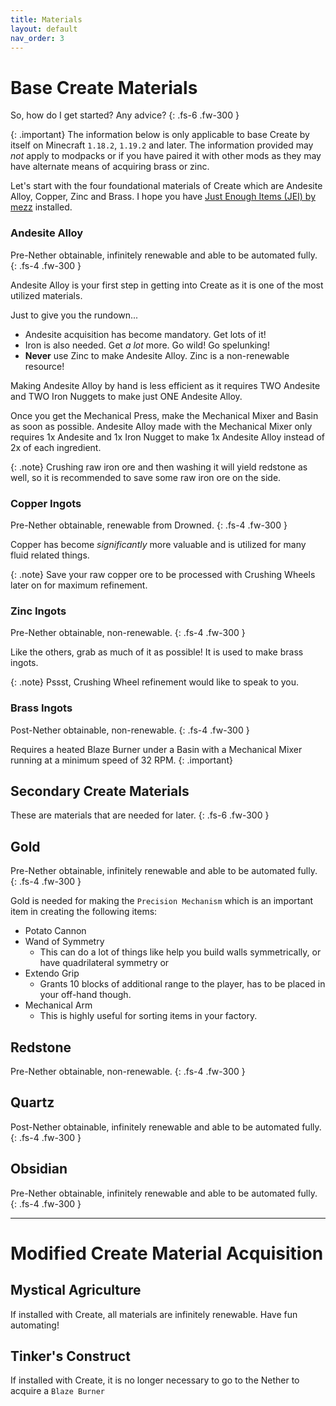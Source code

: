 ```yaml
---
title: Materials
layout: default
nav_order: 3
---
```

# Base Create Materials

So, how do I get started? Any advice?
{: .fs-6 .fw-300 }

{: .important}
The information below is only applicable to base Create by itself on Minecraft `1.18.2`, `1.19.2` and later. The information provided may *not* apply to modpacks or if you have paired it with other mods as they may have alternate means of acquiring brass or zinc.

Let's start with the four foundational materials of Create which are Andesite Alloy, Copper, Zinc and Brass. I hope you have [Just Enough Items (JEI) by mezz](https://www.curseforge.com/minecraft/mc-mods/jei) installed.

### Andesite Alloy

Pre-Nether obtainable, infinitely renewable and able to be automated fully.
{: .fs-4 .fw-300 }

Andesite Alloy is your first step in getting into Create as it is one of the most utilized materials. 

Just to give you the rundown...
- Andesite acquisition has become mandatory. Get lots of it!
- Iron is also needed. Get *a lot* more. Go wild! Go spelunking!
- **Never** use Zinc to make Andesite Alloy. Zinc is a non-renewable resource!

Making Andesite Alloy by hand is less efficient as it requires TWO Andesite and TWO Iron Nuggets to make just ONE Andesite Alloy.

Once you get the Mechanical Press, make the Mechanical Mixer and Basin as soon as possible. Andesite Alloy made with the Mechanical Mixer only requires 1x Andesite and 1x Iron Nugget to make 1x Andesite Alloy instead of 2x of each ingredient.

{: .note}
Crushing raw iron ore and then washing it will yield redstone as well, so it is recommended to save some raw iron ore on the side.

### Copper Ingots

Pre-Nether obtainable, renewable from Drowned.
{: .fs-4 .fw-300 }

Copper has become *significantly* more valuable and is utilized for many fluid related things.

{: .note}
Save your raw copper ore to be processed with Crushing Wheels later on for maximum refinement.

### Zinc Ingots

Pre-Nether obtainable, non-renewable.
{: .fs-4 .fw-300 }

Like the others, grab as much of it as possible! It is used to make brass ingots.

{: .note}
Pssst, Crushing Wheel refinement would like to speak to you.

### Brass Ingots

Post-Nether obtainable, non-renewable.
{: .fs-4 .fw-300 }

Requires a heated Blaze Burner under a Basin with a Mechanical Mixer running at a minimum speed of 32 RPM.
{: .important}

## Secondary Create Materials
These are materials that are needed for later.
{: .fs-6 .fw-300 }

## Gold
Pre-Nether obtainable, infinitely renewable and able to be automated fully.
{: .fs-4 .fw-300 }

Gold is needed for making the `Precision Mechanism` which is an important item in creating the following items:
- Potato Cannon
- Wand of Symmetry
  - This can do a lot of things like help you build walls symmetrically, or have quadrilateral symmetry or 
- Extendo Grip
  - Grants 10 blocks of additional range to the player, has to be placed in your off-hand though.
- Mechanical Arm
  - This is highly useful for sorting items in your factory.

## Redstone
Pre-Nether obtainable, non-renewable.
{: .fs-4 .fw-300 }

## Quartz
Post-Nether obtainable, infinitely renewable and able to be automated fully.
{: .fs-4 .fw-300 }

## Obsidian
Pre-Nether obtainable, infinitely renewable and able to be automated fully.
{: .fs-4 .fw-300 }

---

# Modified Create Material Acquisition

## Mystical Agriculture
If installed with Create, all materials are infinitely renewable. Have fun automating!

## Tinker's Construct
If installed with Create, it is no longer necessary to go to the Nether to acquire a `Blaze Burner` 